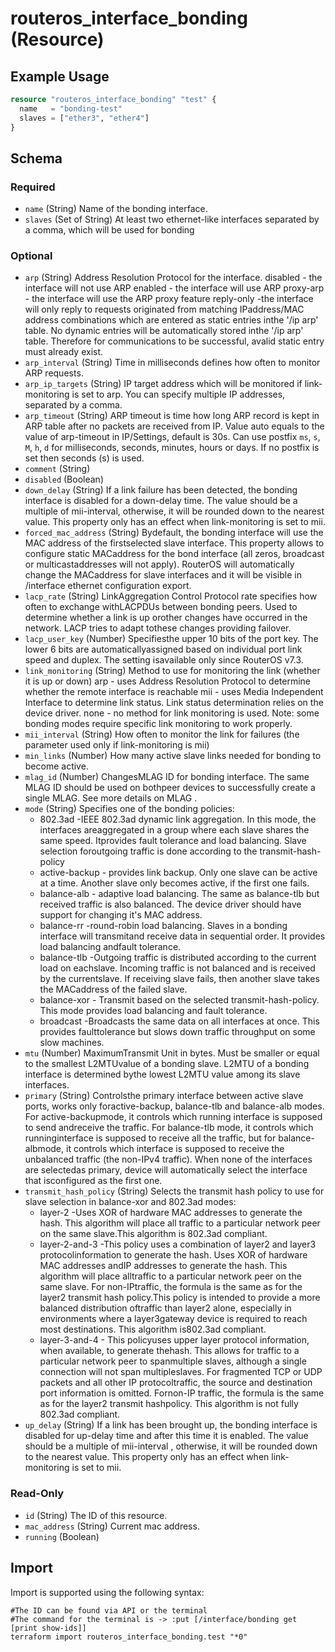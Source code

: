 # routeros_interface_bonding (Resource)


## Example Usage
```terraform
resource "routeros_interface_bonding" "test" {
  name   = "bonding-test"
  slaves = ["ether3", "ether4"]
}
```

<!-- schema generated by tfplugindocs -->
## Schema

### Required

- `name` (String) Name of the bonding interface.
- `slaves` (Set of String) At least two ethernet-like interfaces separated by a comma, which will be used for bonding

### Optional

- `arp` (String) Address Resolution Protocol for the interface. disabled - the interface will not use ARP enabled - the interface will use ARP proxy-arp - the interface will use the ARP proxy feature reply-only -the interface will only reply to requests originated from matching IPaddress/MAC address combinations which are entered as static entries inthe '/ip arp' table. No dynamic entries will be automatically stored inthe '/ip arp' table. Therefore for communications to be successful, avalid static entry must already exist.
- `arp_interval` (String) Time in milliseconds defines how often to monitor ARP requests.
- `arp_ip_targets` (String) IP target address which will be monitored if link-monitoring is set to arp. You can specify multiple IP addresses, separated by a comma.
- `arp_timeout` (String) ARP timeout is time how long ARP record is kept in ARP table after no packets are received from IP. Value auto equals to the value of arp-timeout in IP/Settings, default is 30s. Can use postfix `ms`, `s`, `M`, `h`, `d` for milliseconds, seconds, minutes, hours or days. If no postfix is set then seconds (s) is used.
- `comment` (String)
- `disabled` (Boolean)
- `down_delay` (String) If a link failure has been detected, the bonding interface is disabled for a down-delay time. The value should be a multiple of mii-interval, otherwise, it will be rounded down to the nearest value. This property only has an effect when link-monitoring is set to mii.
- `forced_mac_address` (String) Bydefault, the bonding interface will use the MAC address of the firstselected slave interface. This property allows to configure static MACaddress for the bond interface (all zeros, broadcast or multicastaddresses will not apply). RouterOS will automatically change the MACaddress for slave interfaces and it will be visible in /interface ethernet configuration export.
- `lacp_rate` (String) LinkAggregation Control Protocol rate specifies how often to exchange withLACPDUs between bonding peers. Used to determine whether a link is up orother changes have occurred in the network. LACP tries to adapt tothese changes providing failover.
- `lacp_user_key` (Number) Specifiesthe upper 10 bits of the port key. The lower 6 bits are automaticallyassigned based on individual port link speed and duplex. The setting isavailable only since RouterOS v7.3.
- `link_monitoring` (String) Method to use for monitoring the link (whether it is up or down) arp - uses Address Resolution Protocol to determine whether the remote interface is reachable mii - uses Media Independent Interface to determine link status. Link status determination relies on the device driver. none - no method for link monitoring is used. Note: some bonding modes require specific link monitoring to work properly.
- `mii_interval` (String) How often to monitor the link for failures (the parameter used only if link-monitoring is mii)
- `min_links` (Number) How many active slave links needed for bonding to become active.
- `mlag_id` (Number) ChangesMLAG ID for bonding interface. The same MLAG ID should be used on bothpeer devices to successfully create a single MLAG. See more details on MLAG .
- `mode` (String) Specifies one of the bonding policies:
  * 802.3ad -IEEE 802.3ad dynamic link aggregation. In this mode, the interfaces areaggregated in a group where each slave shares the same speed. Itprovides fault tolerance and load balancing. Slave selection foroutgoing traffic is done according to the transmit-hash-policy
  * active-backup - provides link backup. Only one slave can be active at a time. Another slave only becomes active, if the first one fails.
  * balance-alb - adaptive load balancing. The same as balance-tlb but received traffic is also balanced. The device driver should have support for changing it's MAC address.
  * balance-rr -round-robin load balancing. Slaves in a bonding interface will transmitand receive data in sequential order. It provides load balancing andfault tolerance.
  * balance-tlb -Outgoing traffic is distributed according to the current load on eachslave. Incoming traffic is not balanced and is received by the currentslave. If receiving slave fails, then another slave takes the MACaddress of the failed slave.
  * balance-xor - Transmit based on the selected transmit-hash-policy. This mode provides load balancing and fault tolerance.
  * broadcast -Broadcasts the same data on all interfaces at once. This provides faulttolerance but slows down traffic throughput on some slow machines.
- `mtu` (Number) MaximumTransmit Unit in bytes. Must be smaller or equal to the smallest L2MTUvalue of a bonding slave. L2MTU of a bonding interface is determined bythe lowest L2MTU value among its slave interfaces.
- `primary` (String) Controlsthe primary interface between active slave ports, works only foractive-backup, balance-tlb and balance-alb modes. For active-backupmode, it controls which running interface is supposed to send andreceive the traffic. For balance-tlb mode, it controls which runninginterface is supposed to receive all the traffic, but for balance-albmode, it controls which interface is supposed to receive the unbalanced  traffic (the non-IPv4 traffic). When none of the interfaces are selectedas primary, device will automatically select the interface that isconfigured as the first one.
- `transmit_hash_policy` (String) Selects the transmit hash policy to use for slave selection in balance-xor and 802.3ad modes:
  * layer-2 -Uses XOR of hardware MAC addresses to generate the hash. This algorithm  will place all traffic to a particular network peer on the same slave.This algorithm is 802.3ad compliant.
  * layer-2-and-3 -This policy uses a combination of layer2 and layer3 protocolinformation to generate the hash. Uses XOR of hardware MAC addresses andIP addresses to generate the hash. This algorithm will place alltraffic to a particular network peer on the same slave. For non-IPtraffic, the formula is the same as for the layer2 transmit hash policy.This policy is intended to provide a more balanced distribution oftraffic than layer2 alone, especially in environments where a layer3gateway device is required to reach most destinations. This algorithm is802.3ad compliant.
  * layer-3-and-4 - This policyuses upper layer protocol information, when available, to generate thehash. This allows for traffic to a particular network peer to spanmultiple slaves, although a single connection will not span multipleslaves. For fragmented TCP or UDP packets and all other IP protocoltraffic, the source and destination port information is omitted. Fornon-IP traffic, the formula is the same as for the layer2 transmit hashpolicy. This algorithm is not fully 802.3ad compliant.
- `up_delay` (String) If a link has been brought up, the bonding interface is disabled for up-delay time and after this time it is enabled. The value should be a multiple of mii-interval , otherwise, it will be rounded down to the nearest value. This property only has an effect when link-monitoring is set to mii.

### Read-Only

- `id` (String) The ID of this resource.
- `mac_address` (String) Current mac address.
- `running` (Boolean)

## Import
Import is supported using the following syntax:
```shell
#The ID can be found via API or the terminal
#The command for the terminal is -> :put [/interface/bonding get [print show-ids]]
terraform import routeros_interface_bonding.test "*0"
```

